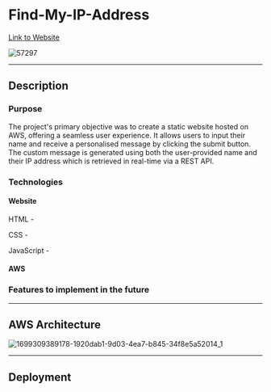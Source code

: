 # Find-My-IP-Address
[Link to Website](https://azr11.com/)

![57297](https://github.com/AzharR11/Find-My-IP-Address/assets/51958831/08bb55f1-e5d1-4aa3-92a8-018b9aa25c68)

---
## Description
### Purpose
The project's primary objective was to create a static website hosted on AWS, offering a seamless user experience. It allows users to input their name and receive a personalised message by clicking the submit button. The custom message is generated using both the user-provided name and their IP address which is retrieved in real-time via a REST API.
### Technologies
#### Website
HTML - 

CSS - 

JavaScript -

#### AWS

### Features to implement in the future

---
## AWS Architecture
![1699309389178-1920dab1-9d03-4ea7-b845-34f8e5a52014_1](https://github.com/AzharR11/Find-My-IP-Address/assets/51958831/679efe1e-22f8-45fd-a9a2-cc9073bc0816)

---
## Deployment 









